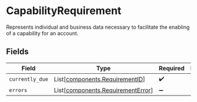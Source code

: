 # CapabilityRequirement

Represents individual and business data necessary to facilitate the enabling of a capability for an account.


## Fields

| Field                                                                            | Type                                                                             | Required                                                                         | Description                                                                      |
| -------------------------------------------------------------------------------- | -------------------------------------------------------------------------------- | -------------------------------------------------------------------------------- | -------------------------------------------------------------------------------- |
| `currently_due`                                                                  | List[[components.RequirementID](../../models/components/requirementid.md)]       | :heavy_check_mark:                                                               | N/A                                                                              |
| `errors`                                                                         | List[[components.RequirementError](../../models/components/requirementerror.md)] | :heavy_minus_sign:                                                               | N/A                                                                              |